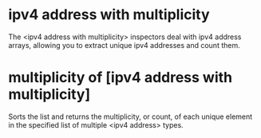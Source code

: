 # ipv4 address with multiplicity

The &lt;ipv4 address with multiplicity&gt; inspectors deal with ipv4 address arrays, allowing you to extract unique ipv4 addresses and count them.

# multiplicity of [ipv4 address with multiplicity]

Sorts the list and returns the multiplicity, or count, of each unique element in the specified list of multiple &lt;ipv4 address&gt; types.
